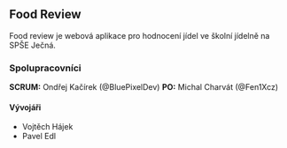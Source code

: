 ## Food Review
Food review je webová aplikace pro hodnocení jídel ve školní jídelně na SPŠE Ječná.

### Spolupracovníci
**SCRUM:** Ondřej Kačírek (@BluePixelDev)
**PO:** Michal Charvát (@Fen1Xcz)
#### Vývojáři
- Vojtěch Hájek
- Pavel Edl